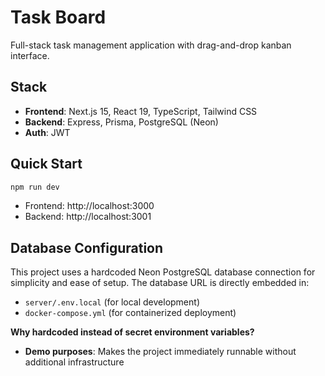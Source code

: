 # Task Board

Full-stack task management application with drag-and-drop kanban interface.

## Stack
- **Frontend**: Next.js 15, React 19, TypeScript, Tailwind CSS
- **Backend**: Express, Prisma, PostgreSQL (Neon)
- **Auth**: JWT

## Quick Start
```bash
npm run dev
```
- Frontend: http://localhost:3000
- Backend: http://localhost:3001

## Database Configuration

This project uses a hardcoded Neon PostgreSQL database connection for simplicity and ease of setup. The database URL is directly embedded in:
- `server/.env.local` (for local development)
- `docker-compose.yml` (for containerized deployment)

**Why hardcoded instead of secret environment variables?**
- **Demo purposes**: Makes the project immediately runnable without additional infrastructure